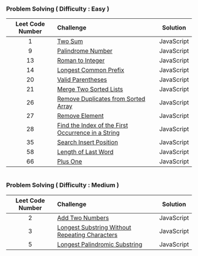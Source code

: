 ### Problem Solving ( Difficulty : Easy )

| Leet Code Number | Challenge                                                                                                                                                                               |  Solution  |
| :--------------: | :-------------------------------------------------------------------------------------------------------------------------------------------------------------------------------------- | :--------: |
|        1         | [Two Sum](https://github.com/aldoignatachandra/LEETCODE/blob/master/javascript/1-easy/1-two-sum)                                                                                        | JavaScript |
|        9         | [Palindrome Number](https://github.com/aldoignatachandra/LEETCODE/blob/master/javascript/1-easy/9-palindrome-number)                                                                    | JavaScript |
|        13        | [Roman to Integer](https://github.com/aldoignatachandra/LEETCODE/blob/master/javascript/1-easy/13-roman-to-integer)                                                                     | JavaScript |
|        14        | [Longest Common Prefix](https://github.com/aldoignatachandra/LEETCODE/blob/master/javascript/1-easy/14-longest-common-prefix)                                                           | JavaScript |
|        20        | [Valid Parentheses](https://github.com/aldoignatachandra/LEETCODE/blob/master/javascript/1-easy/20-valid-parentheses)                                                                   | JavaScript |
|        21        | [Merge Two Sorted Lists](https://github.com/aldoignatachandra/LEETCODE/blob/master/javascript/1-easy/21-merge-two-sorted-list)                                                          | JavaScript |
|        26        | [Remove Duplicates from Sorted Array](https://github.com/aldoignatachandra/LEETCODE/blob/master/javascript/1-easy/26-remove-duplicates-from-sorted-array)                               | JavaScript |
|        27        | [Remove Element](https://github.com/aldoignatachandra/LEETCODE/blob/master/javascript/1-easy/27-remove-element)                                                                         | JavaScript |
|        28        | [Find the Index of the First Occurrence in a String](https://github.com/aldoignatachandra/LEETCODE/blob/master/javascript/1-easy/28-find-the-index-of-the-first-occurrence-in-a-string) | JavaScript |
|        35        | [Search Insert Position](https://github.com/aldoignatachandra/LEETCODE/blob/master/javascript/1-easy/35-search-insert-position)                                                         | JavaScript |
|        58        | [Length of Last Word](https://github.com/aldoignatachandra/LEETCODE/blob/master/javascript/1-easy/58-length-of-last-word)                                                               | JavaScript |
|        66        | [Plus One](https://github.com/aldoignatachandra/LEETCODE/blob/master/javascript/1-easy/66-plus-one)                                                                                     | JavaScript |

#

### Problem Solving ( Difficulty : Medium )

| Leet Code Number | Challenge                                                                                                                                                                         |  Solution  |
| :--------------: | :-------------------------------------------------------------------------------------------------------------------------------------------------------------------------------- | :--------: |
|        2         | [Add Two Numbers ](https://github.com/aldoignatachandra/LEETCODE/blob/master/javascript/2-medium/2-add-two-numbers)                                                               | JavaScript |
|        3         | [Longest Substring Without Repeating Characters ](https://github.com/aldoignatachandra/LEETCODE/blob/master/javascript/2-medium/3-longest-substring-without-repeating-characters) | JavaScript |
|        5         | [Longest Palindromic Substring](https://github.com/aldoignatachandra/LEETCODE/blob/master/javascript/2-medium/5-longest-palindromic-substring)                                    | JavaScript |

#
